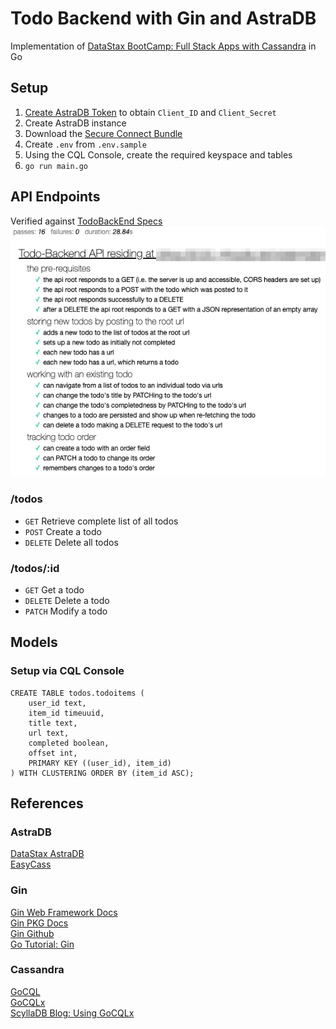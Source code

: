 # Todo Backend with Gin and AstraDB

Implementation of [DataStax BootCamp: Full Stack Apps with Cassandra](https://github.com/datastaxdevs/bootcamp-fullstack-apps-with-cassandra/tree/main/week4-api-microservices) in Go

## Setup

1. [Create AstraDB Token](https://github.com/datastaxdevs/bootcamp-fullstack-apps-with-cassandra/tree/main/week4-api-microservices#2-create-astra-token) to obtain `Client_ID` and `Client_Secret`
2. Create AstraDB instance
3. Download the [Secure Connect Bundle](https://github.com/datastaxdevs/bootcamp-fullstack-apps-with-cassandra/tree/main/week4-api-microservices#2-create-astra-token)
4. Create `.env` from `.env.sample`
5. Using the CQL Console, create the required keyspace and tables
6. `go run main.go`

## API Endpoints

Verified against [TodoBackEnd Specs](https://todobackend.com/specs/index.html)
![](./TodoBackEndSpecs.png)

### /todos

- `GET` Retrieve complete list of all todos
- `POST` Create a todo
- `DELETE` Delete all todos

### /todos/:id

- `GET` Get a todo
- `DELETE` Delete a todo
- `PATCH` Modify a todo

## Models

### Setup via CQL Console
```
CREATE TABLE todos.todoitems (
    user_id text,
    item_id timeuuid,
    title text,
    url text,
    completed boolean,
    offset int,
    PRIMARY KEY ((user_id), item_id)
) WITH CLUSTERING ORDER BY (item_id ASC);
```

## References

### AstraDB

[DataStax AstraDB](https://astra.datastax.com/)
<br>[EasyCass](https://github.com/NathanBak/easy-cass-go)

### Gin

[Gin Web Framework Docs](https://gin-gonic.com/docs/)
<br>[Gin PKG Docs](https://pkg.go.dev/github.com/gin-gonic/gin)
<br>[Gin Github](https://github.com/gin-gonic/gin)
<br>[Go Tutorial: Gin](https://go.dev/doc/tutorial/web-service-gin)

### Cassandra

[GoCQL](https://github.com/gocql/gocql)
<br>[GoCQLx](https://github.com/scylladb/gocqlx)
<br>[ScyllaDB Blog: Using GoCQLx](https://www.scylladb.com/2020/02/26/golang-and-scylla-using-the-gocqlx-package/)